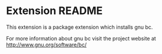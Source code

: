 # Extension README

This extension is a package extension which installs gnu bc.

For more information about gnu bc visit the project website at
http://www.gnu.org/software/bc/

